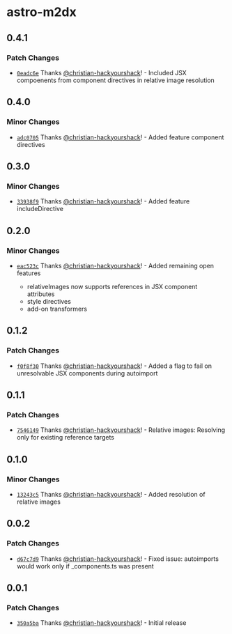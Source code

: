 # astro-m2dx

## 0.4.1

### Patch Changes

- [`0eadc6e`](https://github.com/christian-hackyourshack/npm/commit/0eadc6e9cc0c0d806b2fea57d9c85023d0786238) Thanks [@christian-hackyourshack](https://github.com/christian-hackyourshack)! - Included JSX compoenents from component directives in relative image resolution

## 0.4.0

### Minor Changes

- [`adc0705`](https://github.com/christian-hackyourshack/npm/commit/adc07058ccc689b1688b45409910a608e44e62f6) Thanks [@christian-hackyourshack](https://github.com/christian-hackyourshack)! - Added feature component directives

## 0.3.0

### Minor Changes

- [`33938f9`](https://github.com/christian-hackyourshack/npm/commit/33938f9cd1e764a528d1d33f3e6344177057f5cb) Thanks [@christian-hackyourshack](https://github.com/christian-hackyourshack)! - Added feature includeDirective

## 0.2.0

### Minor Changes

- [`eac523c`](https://github.com/christian-hackyourshack/npm/commit/eac523cd94dbad2712ca9fe445d7ca41127db6c7) Thanks [@christian-hackyourshack](https://github.com/christian-hackyourshack)! - Added remaining open features

  - relativeImages now supports references in JSX component attributes
  - style directives
  - add-on transformers

## 0.1.2

### Patch Changes

- [`f0f8f30`](https://github.com/christian-hackyourshack/npm/commit/f0f8f30ee41f2d7382b31bf31d0b50513639dbe0) Thanks [@christian-hackyourshack](https://github.com/christian-hackyourshack)! - Added a flag to fail on unresolvable JSX components during autoimport

## 0.1.1

### Patch Changes

- [`7546149`](https://github.com/christian-hackyourshack/npm/commit/754614901f1927f29ea6627b1c3ef8e503a757ba) Thanks [@christian-hackyourshack](https://github.com/christian-hackyourshack)! - Relative images: Resolving only for existing reference targets

## 0.1.0

### Minor Changes

- [`13243c5`](https://github.com/christian-hackyourshack/npm/commit/13243c5af4d245be84a7ef7ed348e79d266f9e05) Thanks [@christian-hackyourshack](https://github.com/christian-hackyourshack)! - Added resolution of relative images

## 0.0.2

### Patch Changes

- [`d67c7d9`](https://github.com/christian-hackyourshack/npm/commit/d67c7d9712f17e3ff5881c5535ee2fd06e33c851) Thanks [@christian-hackyourshack](https://github.com/christian-hackyourshack)! - Fixed issue: autoimports would work only if \_components.ts was present

## 0.0.1

### Patch Changes

- [`350a5ba`](https://github.com/christian-hackyourshack/npm/commit/350a5bac03c29467955a90ce055bb4219852dfe5) Thanks [@christian-hackyourshack](https://github.com/christian-hackyourshack)! - Initial release
